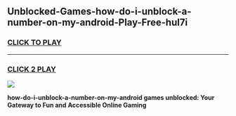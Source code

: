 
## Unblocked-Games-how-do-i-unblock-a-number-on-my-android-Play-Free-hul7i
<h3>
<a href="https://premium76.site?title=how-do-i-unblock-a-number-on-my-android&ref=10A">CLICK TO PLAY</a></h3>
<hr>

<h3>
<a href="https://premium76.site?title=how-do-i-unblock-a-number-on-my-android&ref=10A">CLICK 2 PLAY</a>
  
</h3>

<a href="https://premium76.site?title=how-do-i-unblock-a-number-on-my-android&ref=10A"><img src="https://clearcache.store/games.png"></a>


**how-do-i-unblock-a-number-on-my-android games unblocked: Your Gateway to Fun and Accessible Online Gaming**
